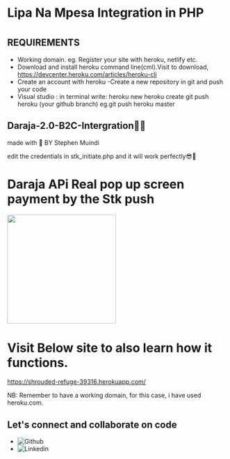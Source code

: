 # Lipa Na Mpesa Integration in PHP
#
## REQUIREMENTS
- Working domain.
 eg. Register your site with heroku, netlify etc.
- Download and install heroku command line(cml).Visit to download, https://devcenter.heroku.com/articles/heroku-cli
- Create an account with heroku
-Create a new repository in git and push your code
- Visual studio : in terminal write:
  heroku new
  heroku create
  git push heroku (your github branch) eg.git push heroku master
  

## Daraja-2.0-B2C-Intergration👨‍💻
made with 💖 BY Stephen Muindi

edit the credentials in stk_initiate.php and it will work perfectly😎🌈

# Daraja APi Real pop up screen payment by the Stk push
<p float="left">
<img src="Screenshot_20220410-181015.jpg" width="250">
 </p>

  

# Visit Below site to also learn how it functions.
https://shrouded-refuge-39316.herokuapp.com/

NB: Remember to have a working domain, for this case, i have used heroku.com.

## Let's connect and collaborate on code
- ![Github](https://github.com/MuindiStephen)
- ![Linkedin](https://www.linkedin.com/in/stephen-muindi-3a31741a0)










